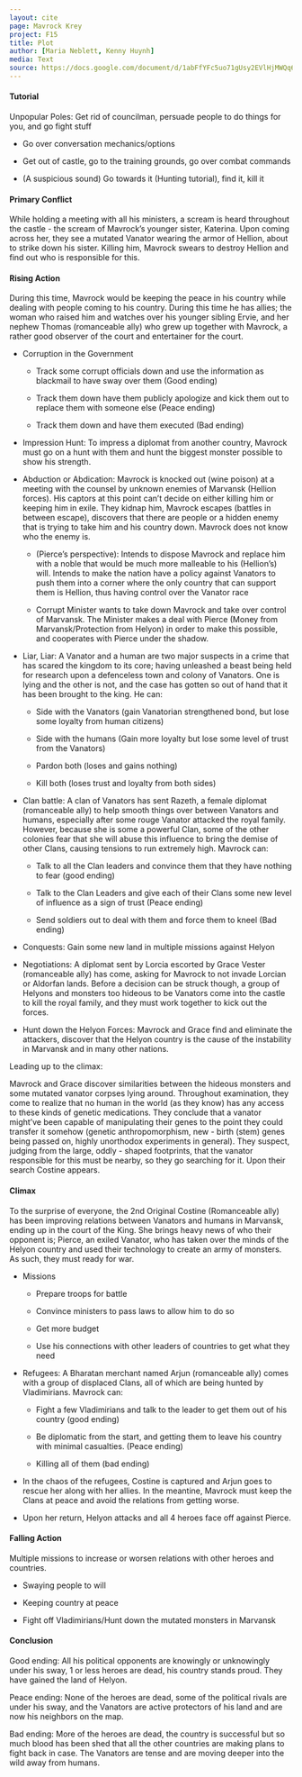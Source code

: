 ```yaml
---
layout: cite
page: Mavrock Krey
project: F15
title: Plot
author: [Maria Neblett, Kenny Huynh]
media: Text
source: https://docs.google.com/document/d/1abFfYFc5uo71gUsy2EVlHjMWQq6rpHnLijMBk0--eas/edit?usp=sharing
---
```

#### Tutorial

Unpopular Poles: Get rid of councilman, persuade people to do things for you, and go fight stuff

- Go over conversation mechanics/options

- Get out of castle, go to the training grounds, go over combat commands

- (A suspicious sound) Go towards it (Hunting tutorial), find it, kill it

#### Primary Conflict

While holding a meeting with all his ministers, a scream is heard throughout the castle - the scream of Mavrock’s younger sister, Katerina. Upon coming across her, they see a mutated Vanator wearing the armor of Hellion, about to strike down his sister. Killing him, Mavrock swears to destroy Hellion and find out who is responsible for this.

#### Rising Action

During this time, Mavrock would be keeping the peace in his country while dealing with people coming to his country. During this time he has allies; the woman who raised him and watches over his younger sibling Ervie, and her nephew Thomas (romanceable ally) who grew up together with Mavrock, a rather good observer of the court and entertainer for the court.

- Corruption in the Government

    - Track some corrupt officials down and use the information as blackmail to have sway over them (Good ending)

    - Track them down have them publicly apologize and kick them out to replace them with someone else (Peace ending)

    - Track them down and have them executed (Bad ending)

- Impression Hunt: To impress a diplomat from another country, Mavrock must go on a hunt with them and hunt the biggest monster possible to show his strength.

- Abduction or Abdication: Mavrock is knocked out (wine poison) at a meeting with the counsel by unknown enemies of Marvansk (Hellion forces). His captors at this point can’t decide on either killing him or keeping him in exile. They kidnap him, Mavrock escapes (battles in between escape), discovers that there are people or a hidden enemy that is trying to take him and his country down. Mavrock does not know who the enemy is.

    - (Pierce’s perspective): Intends to dispose Mavrock and replace him with a noble that would be much more malleable to his (Hellion’s) will. Intends to make the nation have a policy against Vanators to push them into a corner where the only country that can support them is Hellion, thus having control over the Vanator race

    - Corrupt Minister wants to take down Mavrock and take over control of Marvansk. The Minister makes a deal with Pierce (Money from Marvansk/Protection from Helyon) in order to make this possible, and cooperates with Pierce under the shadow.

- Liar, Liar: A Vanator and a human are two major suspects in a crime that has scared the kingdom to its core; having unleashed a beast being held for research upon a defenceless town and colony of Vanators. One is lying and the other is not, and the case has gotten so out of hand that it has been brought to the king. He can:

    - Side with the Vanators (gain Vanatorian strengthened bond, but lose some loyalty from human citizens)

    - Side with the humans (Gain more loyalty but lose some level of trust from the Vanators)

    - Pardon both (loses and gains nothing)

    - Kill both (loses trust and loyalty from both sides)

- Clan battle: A clan of Vanators has sent Razeth, a female diplomat (romanceable ally) to help smooth things over between Vanators and humans, especially after some rouge Vanator attacked the royal family. However, because she is some a powerful Clan, some of the other colonies fear that she will abuse this influence to bring the demise of other Clans, causing tensions to run extremely high. Mavrock can:

    - Talk to all the Clan leaders and convince them that they have nothing to fear (good ending)

    - Talk to the Clan Leaders and give each of their Clans some new level of influence as a sign of trust (Peace ending)

    - Send soldiers out to deal with them and force them to kneel (Bad ending)

- Conquests: Gain some new land in multiple missions against Helyon

- Negotiations: A diplomat sent by Lorcia escorted by Grace Vester (romanceable ally) has come, asking for Mavrock to not invade Lorcian or Aldorfan lands. Before a decision can be struck though, a group of Helyons and monsters too hideous to be Vanators come into the castle to kill the royal family, and they must work together to kick out the forces.

- Hunt down the Helyon Forces: Mavrock and Grace find and eliminate the attackers, discover that the Helyon country is the cause of the instability in Marvansk and in many other nations.

Leading up to the climax:

Mavrock and Grace discover similarities between the hideous monsters and some mutated vanator corpses lying around. Throughout examination, they come to realize that no human in the world (as they know) has any access to these kinds of genetic medications. They conclude that a vanator might’ve been capable of manipulating their genes to the point they could transfer it somehow (genetic anthropomorphism, new - birth (stem) genes being passed on, highly unorthodox experiments in general). They suspect, judging from the large, oddly - shaped footprints, that the vanator responsible for this must be nearby, so they go searching for it. Upon their search Costine appears.

#### Climax

To the surprise of everyone, the 2nd Original Costine (Romanceable ally) has been improving relations between Vanators and humans in Marvansk, ending up in the court of the King. She brings heavy news of who their opponent is; Pierce, an exiled Vanator, who has taken over the minds of the Helyon country and used their technology to create an army of monsters. As such, they must ready for war.

- Missions

    - Prepare troops for battle

    - Convince ministers to pass laws to allow him to do so

    - Get more budget

    - Use his connections with other leaders of countries to get what they need

- Refugees: A Bharatan merchant named Arjun (romanceable ally) comes with a group of displaced Clans, all of which are being hunted by Vladimirians. Mavrock can:

    - Fight a few Vladimirians and talk to the leader to get them out of his country (good ending)

    - Be diplomatic from the start, and getting them to leave his country with minimal casualties. (Peace ending)

    - Killing all of them (bad ending)

- In the chaos of the refugees, Costine is captured and Arjun goes to rescue her along with her allies. In the meantine, Mavrock must keep the Clans at peace and avoid the relations from getting worse.

- Upon her return, Helyon attacks and all 4 heroes face off against Pierce.

#### Falling Action

Multiple missions to increase or worsen relations with other heroes and countries.

- Swaying people to will

- Keeping country at peace

- Fight off Vladimirians/Hunt down the mutated monsters in Marvansk

#### Conclusion

Good ending: All his political opponents are knowingly or unknowingly under his sway, 1 or less heroes are dead, his country stands proud. They have gained the land of Helyon.

Peace ending: None of the heroes are dead, some of the political rivals are under his sway, and the Vanators are active protectors of his land and are now his neighbors on the map.

Bad ending: More of the heroes are dead, the country is successful but so much blood has been shed that all the other countries are making plans to fight back in case. The Vanators are tense and are moving deeper into the wild away from humans.
